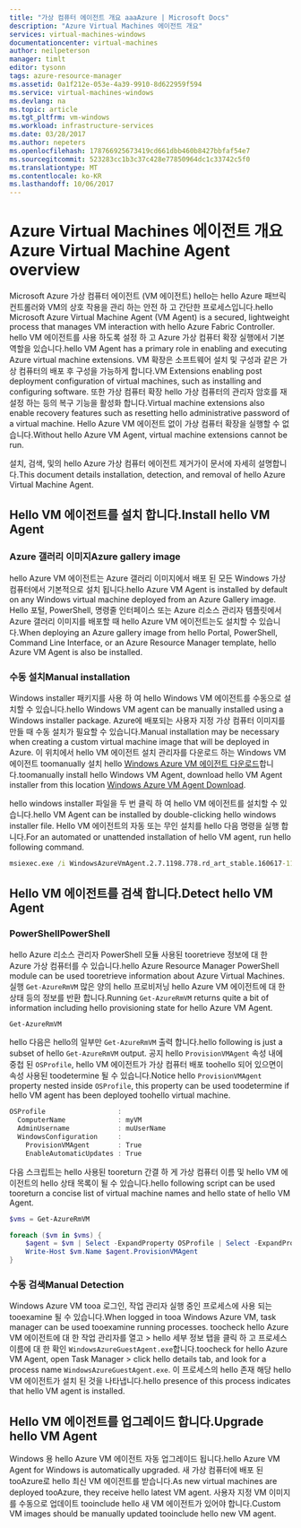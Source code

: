 ```yaml
---
title: "가상 컴퓨터 에이전트 개요 aaaAzure | Microsoft Docs"
description: "Azure Virtual Machines 에이전트 개요"
services: virtual-machines-windows
documentationcenter: virtual-machines
author: neilpeterson
manager: timlt
editor: tysonn
tags: azure-resource-manager
ms.assetid: 0a1f212e-053e-4a39-9910-8d622959f594
ms.service: virtual-machines-windows
ms.devlang: na
ms.topic: article
ms.tgt_pltfrm: vm-windows
ms.workload: infrastructure-services
ms.date: 03/28/2017
ms.author: nepeters
ms.openlocfilehash: 178766925673419cd661dbb460b8427bbfaf54e7
ms.sourcegitcommit: 523283cc1b3c37c428e77850964dc1c33742c5f0
ms.translationtype: MT
ms.contentlocale: ko-KR
ms.lasthandoff: 10/06/2017
---
```

# <a name="azure-virtual-machine-agent-overview"></a><span data-ttu-id="fa277-103">Azure Virtual Machines 에이전트 개요</span><span class="sxs-lookup"><span data-stu-id="fa277-103">Azure Virtual Machine Agent overview</span></span>

<span data-ttu-id="fa277-104">Microsoft Azure 가상 컴퓨터 에이전트 (VM 에이전트) hello는 hello Azure 패브릭 컨트롤러와 VM의 상호 작용을 관리 하는 안전 하 고 간단한 프로세스입니다.</span><span class="sxs-lookup"><span data-stu-id="fa277-104">hello Microsoft Azure Virtual Machine Agent (VM Agent) is a secured, lightweight process that manages VM interaction with hello Azure Fabric Controller.</span></span> <span data-ttu-id="fa277-105">hello VM 에이전트를 사용 하도록 설정 하 고 Azure 가상 컴퓨터 확장 실행에서 기본 역할을 있습니다.</span><span class="sxs-lookup"><span data-stu-id="fa277-105">hello VM Agent has a primary role in enabling and executing Azure virtual machine extensions.</span></span> <span data-ttu-id="fa277-106">VM 확장은 소프트웨어 설치 및 구성과 같은 가상 컴퓨터의 배포 후 구성을 가능하게 합니다.</span><span class="sxs-lookup"><span data-stu-id="fa277-106">VM Extensions enabling post deployment configuration of virtual machines, such as installing and configuring software.</span></span> <span data-ttu-id="fa277-107">또한 가상 컴퓨터 확장 hello 가상 컴퓨터의 관리자 암호를 재설정 하는 등의 복구 기능을 활성화 합니다.</span><span class="sxs-lookup"><span data-stu-id="fa277-107">Virtual machine extensions also enable recovery features such as resetting hello administrative password of a virtual machine.</span></span> <span data-ttu-id="fa277-108">Hello Azure VM 에이전트 없이 가상 컴퓨터 확장을 실행할 수 없습니다.</span><span class="sxs-lookup"><span data-stu-id="fa277-108">Without hello Azure VM Agent, virtual machine extensions cannot be run.</span></span>

<span data-ttu-id="fa277-109">설치, 검색, 및의 hello Azure 가상 컴퓨터 에이전트 제거가이 문서에 자세히 설명합니다.</span><span class="sxs-lookup"><span data-stu-id="fa277-109">This document details installation, detection, and removal of hello Azure Virtual Machine Agent.</span></span>

## <a name="install-hello-vm-agent"></a><span data-ttu-id="fa277-110">Hello VM 에이전트를 설치 합니다.</span><span class="sxs-lookup"><span data-stu-id="fa277-110">Install hello VM Agent</span></span>

### <a name="azure-gallery-image"></a><span data-ttu-id="fa277-111">Azure 갤러리 이미지</span><span class="sxs-lookup"><span data-stu-id="fa277-111">Azure gallery image</span></span>

<span data-ttu-id="fa277-112">hello Azure VM 에이전트는 Azure 갤러리 이미지에서 배포 된 모든 Windows 가상 컴퓨터에서 기본적으로 설치 됩니다.</span><span class="sxs-lookup"><span data-stu-id="fa277-112">hello Azure VM Agent is installed by default on any Windows virtual machine deployed from an Azure Gallery image.</span></span> <span data-ttu-id="fa277-113">Hello 포털, PowerShell, 명령줄 인터페이스 또는 Azure 리소스 관리자 템플릿에서 Azure 갤러리 이미지를 배포할 때 hello Azure VM 에이전트는도 설치할 수 있습니다.</span><span class="sxs-lookup"><span data-stu-id="fa277-113">When deploying an Azure gallery image from hello Portal, PowerShell, Command Line Interface, or an Azure Resource Manager template, hello Azure VM Agent is also be installed.</span></span> 

### <a name="manual-installation"></a><span data-ttu-id="fa277-114">수동 설치</span><span class="sxs-lookup"><span data-stu-id="fa277-114">Manual installation</span></span>

<span data-ttu-id="fa277-115">Windows installer 패키지를 사용 하 여 hello Windows VM 에이전트를 수동으로 설치할 수 있습니다.</span><span class="sxs-lookup"><span data-stu-id="fa277-115">hello Windows VM agent can be manually installed using a Windows installer package.</span></span> <span data-ttu-id="fa277-116">Azure에 배포되는 사용자 지정 가상 컴퓨터 이미지를 만들 때 수동 설치가 필요할 수 있습니다.</span><span class="sxs-lookup"><span data-stu-id="fa277-116">Manual installation may be necessary when creating a custom virtual machine image that will be deployed in Azure.</span></span> <span data-ttu-id="fa277-117">이 위치에서 hello VM 에이전트 설치 관리자를 다운로드 하는 Windows VM 에이전트 toomanually 설치 hello [Windows Azure VM 에이전트 다운로드](http://go.microsoft.com/fwlink/?LinkID=394789)합니다.</span><span class="sxs-lookup"><span data-stu-id="fa277-117">toomanually install hello Windows VM Agent, download hello VM Agent installer from this location [Windows Azure VM Agent Download](http://go.microsoft.com/fwlink/?LinkID=394789).</span></span> 

<span data-ttu-id="fa277-118">hello windows installer 파일을 두 번 클릭 하 여 hello VM 에이전트를 설치할 수 있습니다.</span><span class="sxs-lookup"><span data-stu-id="fa277-118">hello VM Agent can be installed by double-clicking hello windows installer file.</span></span> <span data-ttu-id="fa277-119">Hello VM 에이전트의 자동 또는 무인 설치를 hello 다음 명령을 실행 합니다.</span><span class="sxs-lookup"><span data-stu-id="fa277-119">For an automated or unattended installation of hello VM agent, run hello following command.</span></span>

```cmd
msiexec.exe /i WindowsAzureVmAgent.2.7.1198.778.rd_art_stable.160617-1120.fre /quiet
```

## <a name="detect-hello-vm-agent"></a><span data-ttu-id="fa277-120">Hello VM 에이전트를 검색 합니다.</span><span class="sxs-lookup"><span data-stu-id="fa277-120">Detect hello VM Agent</span></span>

### <a name="powershell"></a><span data-ttu-id="fa277-121">PowerShell</span><span class="sxs-lookup"><span data-stu-id="fa277-121">PowerShell</span></span>

<span data-ttu-id="fa277-122">hello Azure 리소스 관리자 PowerShell 모듈 사용된 tooretrieve 정보에 대 한 Azure 가상 컴퓨터를 수 있습니다.</span><span class="sxs-lookup"><span data-stu-id="fa277-122">hello Azure Resource Manager PowerShell module can be used tooretrieve information about Azure Virtual Machines.</span></span> <span data-ttu-id="fa277-123">실행 `Get-AzureRmVM` 많은 양의 hello 프로비저닝 hello Azure VM 에이전트에 대 한 상태 등의 정보를 반환 합니다.</span><span class="sxs-lookup"><span data-stu-id="fa277-123">Running `Get-AzureRmVM` returns quite a bit of information including hello provisioning state for hello Azure VM Agent.</span></span>

```PowerShell
Get-AzureRmVM
```

<span data-ttu-id="fa277-124">hello 다음은 hello의 일부만 `Get-AzureRmVM` 출력 합니다.</span><span class="sxs-lookup"><span data-stu-id="fa277-124">hello following is just a subset of hello `Get-AzureRmVM` output.</span></span> <span data-ttu-id="fa277-125">공지 hello `ProvisionVMAgent` 속성 내에 중첩 된 `OSProfile`, hello VM 에이전트가 가상 컴퓨터 배포 toohello 되어 있으면이 속성 사용된 toodetermine 될 수 있습니다.</span><span class="sxs-lookup"><span data-stu-id="fa277-125">Notice hello `ProvisionVMAgent` property nested inside `OSProfile`, this property can be used toodetermine if hello VM agent has been deployed toohello virtual machine.</span></span>

```PowerShell
OSProfile                  :
  ComputerName             : myVM
  AdminUsername            : muUserName
  WindowsConfiguration     :
    ProvisionVMAgent       : True
    EnableAutomaticUpdates : True
```

<span data-ttu-id="fa277-126">다음 스크립트는 hello 사용된 tooreturn 간결 하 게 가상 컴퓨터 이름 및 hello VM 에이전트의 hello 상태 목록이 될 수 있습니다.</span><span class="sxs-lookup"><span data-stu-id="fa277-126">hello following script can be used tooreturn a concise list of virtual machine names and hello state of hello VM Agent.</span></span>

```PowerShell
$vms = Get-AzureRmVM

foreach ($vm in $vms) {
    $agent = $vm | Select -ExpandProperty OSProfile | Select -ExpandProperty Windowsconfiguration | Select ProvisionVMAgent
    Write-Host $vm.Name $agent.ProvisionVMAgent
}
```

### <a name="manual-detection"></a><span data-ttu-id="fa277-127">수동 검색</span><span class="sxs-lookup"><span data-stu-id="fa277-127">Manual Detection</span></span>

<span data-ttu-id="fa277-128">Windows Azure VM tooa 로그인, 작업 관리자 실행 중인 프로세스에 사용 되는 tooexamine 될 수 있습니다.</span><span class="sxs-lookup"><span data-stu-id="fa277-128">When logged in tooa Windows Azure VM, task manager can be used tooexamine running processes.</span></span> <span data-ttu-id="fa277-129">toocheck hello Azure VM 에이전트에 대 한 작업 관리자를 열고 > hello 세부 정보 탭을 클릭 하 고 프로세스 이름에 대 한 확인 `WindowsAzureGuestAgent.exe`합니다.</span><span class="sxs-lookup"><span data-stu-id="fa277-129">toocheck for hello Azure VM Agent, open Task Manager > click hello details tab, and look for a process name `WindowsAzureGuestAgent.exe`.</span></span> <span data-ttu-id="fa277-130">이 프로세스의 hello 존재 해당 hello VM 에이전트가 설치 된 것을 나타냅니다.</span><span class="sxs-lookup"><span data-stu-id="fa277-130">hello presence of this process indicates that hello VM agent is installed.</span></span>

## <a name="upgrade-hello-vm-agent"></a><span data-ttu-id="fa277-131">Hello VM 에이전트를 업그레이드 합니다.</span><span class="sxs-lookup"><span data-stu-id="fa277-131">Upgrade hello VM Agent</span></span>

<span data-ttu-id="fa277-132">Windows 용 hello Azure VM 에이전트 자동 업그레이드 됩니다.</span><span class="sxs-lookup"><span data-stu-id="fa277-132">hello Azure VM Agent for Windows is automatically upgraded.</span></span> <span data-ttu-id="fa277-133">새 가상 컴퓨터에 배포 된 tooAzure로 hello 최신 VM 에이전트를 받습니다.</span><span class="sxs-lookup"><span data-stu-id="fa277-133">As new virtual machines are deployed tooAzure, they receive hello latest VM agent.</span></span> <span data-ttu-id="fa277-134">사용자 지정 VM 이미지를 수동으로 업데이트 tooinclude hello 새 VM 에이전트가 있어야 합니다.</span><span class="sxs-lookup"><span data-stu-id="fa277-134">Custom VM images should be manually updated tooinclude hello new VM agent.</span></span>

